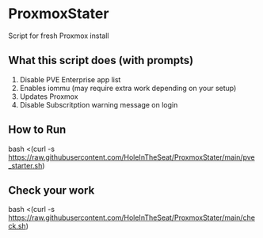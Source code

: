 # ProxmoxStater
Script for fresh Proxmox install

## What this script does (with prompts)
1. Disable PVE Enterprise app list
2. Enables iommu (may require extra work depending on your setup)
3. Updates Proxmox
4. Disable Subscritption warning message on login


## How to Run
bash <(curl -s https://raw.githubusercontent.com/HoleInTheSeat/ProxmoxStater/main/pve_starter.sh)

## Check your work
bash <(curl -s https://raw.githubusercontent.com/HoleInTheSeat/ProxmoxStater/main/check.sh)
